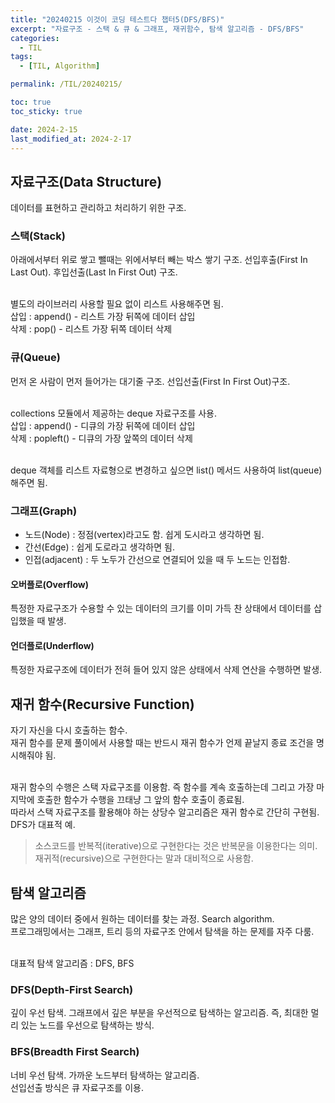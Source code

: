 ```yaml
---
title: "20240215 이것이 코딩 테스트다 챕터5(DFS/BFS)"
excerpt: "자료구조 - 스택 & 큐 & 그래프, 재귀함수, 탐색 알고리즘 - DFS/BFS"
categories:
  - TIL
tags:
  - [TIL, Algorithm]

permalink: /TIL/20240215/

toc: true
toc_sticky: true

date: 2024-2-15
last_modified_at: 2024-2-17
---
```


## 자료구조(Data Structure)
데이터를 표현하고 관리하고 처리하기 위한 구조.

### 스택(Stack)
아래에서부터 위로 쌓고 뺄때는 위에서부터 빼는 박스 쌓기 구조. 선입후출(First In Last Out). 후입선출(Last In First Out) 구조.<br><br>

별도의 라이브러리 사용할 필요 없이 리스트 사용해주면 됨.<br>
삽입 : append() - 리스트 가장 뒤쪽에 데이터 삽입 <br>
삭제 : pop() - 리스트 가장 뒤쪽 데이터 삭제 <br>

### 큐(Queue)
먼저 온 사람이 먼저 들어가는 대기줄 구조. 선입선출(First In First Out)구조.<br><br>

collections 모듈에서 제공하는 deque 자료구조를 사용.<br>
삽입 : append() - 디큐의 가장 뒤쪽에 데이터 삽입 <br>
삭제 : popleft() - 디큐의 가장 앞쪽의 데이터 삭제 <br><br>

deque 객체를 리스트 자료형으로 변경하고 싶으면 list() 메서드 사용하여 list(queue)해주면 됨.

### 그래프(Graph)
- 노드(Node) : 정점(vertex)라고도 함. 쉽게 도시라고 생각하면 됨.
- 간선(Edge) : 쉽게 도로라고 생각하면 됨.
- 인접(adjacent) : 두 노두가 간선으로 연결되어 있을 때 두 노드는 인접함.


  

#### 오버플로(Overflow)
특정한 자료구조가 수용할 수 있는 데이터의 크기를 이미 가득 찬 상태에서 데이터를 삽입했을 때 발생.

#### 언더플로(Underflow)
특정한 자료구조에 데이터가 전혀 들어 있지 않은 상태에서 삭제 연산을 수행하면 발생.


## 재귀 함수(Recursive Function)
자기 자신을 다시 호출하는 함수.<br>
재귀 함수를 문제 풀이에서 사용할 때는 반드시 재귀 함수가 언제 끝날지 종료 조건을 명시해줘야 됨.<br><br>

재귀 함수의 수행은 스택 자료구조를 이용함. 즉 함수를 계속 호출하는데 그리고 가장 마지막에 호출한 함수가 수행을 끄태냥 그 앞의 함수 호출이 종료됨.<br>
따라서 스택 자료구조를 활용해야 하는 상당수 알고리즘은 재귀 함수로 간단히 구현됨. DFS가 대표적 예.<br>

> 소스코드를 반복적(iterative)으로 구현한다는 것은 반복문을 이용한다는 의미. 재귀적(recursive)으로 구현한다는 말과 대비적으로 사용함.


## 탐색 알고리즘
많은 양의 데이터 중에서 원하는 데이터를 찾는 과정. Search algorithm.<br>
프로그래밍에서는 그래프, 트리 등의 자료구조 안에서 탐색을 하는 문제를 자주 다룸.<br><br>

대표적 탐색 알고리즘 : DFS, BFS

### DFS(Depth-First Search)
깊이 우선 탐색. 그래프에서 깊은 부분을 우선적으로 탐색하는 알고리즘. 즉, 최대한 멀리 있는 노드를 우선으로 탐색하는 방식.

### BFS(Breadth First Search)
너비 우선 탐색. 가까운 노드부터 탐색하는 알고리즘. <br>
선입선출 방식은 큐 자료구조를 이용.<br>
